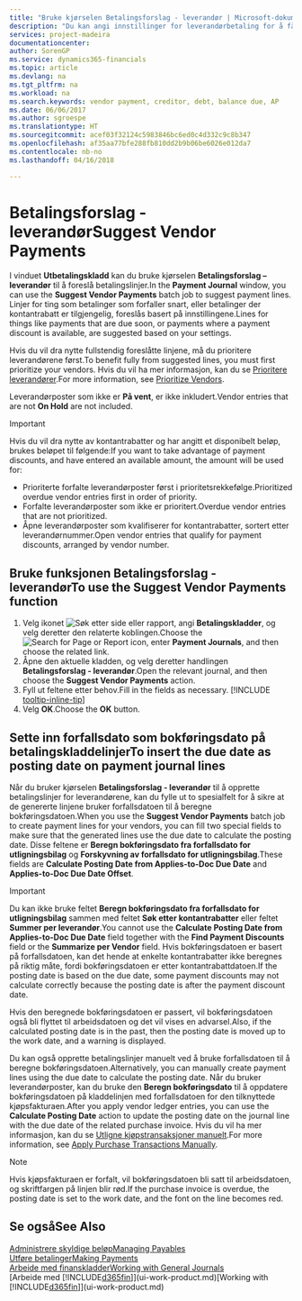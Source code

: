 ```yaml
---
title: "Bruke kjørselen Betalingsforslag - leverandør | Microsoft-dokumentasjon"
description: "Du kan angi innstillinger for leverandørbetaling for å få forslag for betalinger som snart forfaller, eller der en rabatt er tilgjengelig."
services: project-madeira
documentationcenter: 
author: SorenGP
ms.service: dynamics365-financials
ms.topic: article
ms.devlang: na
ms.tgt_pltfrm: na
ms.workload: na
ms.search.keywords: vendor payment, creditor, debt, balance due, AP
ms.date: 06/06/2017
ms.author: sgroespe
ms.translationtype: HT
ms.sourcegitcommit: acef03f32124c5983846bc6ed0c4d332c9c8b347
ms.openlocfilehash: af35aa77bfe288fb810dd2b9b06be6026e012da7
ms.contentlocale: nb-no
ms.lasthandoff: 04/16/2018

---
```

# <a name="suggest-vendor-payments"></a><span data-ttu-id="1ff19-103">Betalingsforslag - leverandør</span><span class="sxs-lookup"><span data-stu-id="1ff19-103">Suggest Vendor Payments</span></span>
<span data-ttu-id="1ff19-104">I vinduet **Utbetalingskladd** kan du bruke kjørselen **Betalingsforslag – leverandør** til å foreslå betalingslinjer.</span><span class="sxs-lookup"><span data-stu-id="1ff19-104">In the **Payment Journal** window, you can use the **Suggest Vendor Payments** batch job to suggest payment lines.</span></span> <span data-ttu-id="1ff19-105">Linjer for ting som betalinger som forfaller snart, eller betalinger der kontantrabatt er tilgjengelig, foreslås basert på innstillingene.</span><span class="sxs-lookup"><span data-stu-id="1ff19-105">Lines for things like payments that are due soon, or payments where a payment discount is available, are suggested based on your settings.</span></span>

<span data-ttu-id="1ff19-106">Hvis du vil dra nytte fullstendig foreslåtte linjene, må du prioritere leverandørene først.</span><span class="sxs-lookup"><span data-stu-id="1ff19-106">To benefit fully from suggested lines, you must first prioritize your vendors.</span></span> <span data-ttu-id="1ff19-107">Hvis du vil ha mer informasjon, kan du se [Prioritere leverandører](purchasing-how-prioritize-vendors.md).</span><span class="sxs-lookup"><span data-stu-id="1ff19-107">For more information, see [Prioritize Vendors](purchasing-how-prioritize-vendors.md).</span></span>  

<span data-ttu-id="1ff19-108">Leverandørposter som ikke er **På vent**, er ikke inkludert.</span><span class="sxs-lookup"><span data-stu-id="1ff19-108">Vendor entries that are not **On Hold** are not included.</span></span>  

> [!IMPORTANT]  
>   <span data-ttu-id="1ff19-109">Hvis du vil dra nytte av kontantrabatter og har angitt et disponibelt beløp, brukes beløpet til følgende:</span><span class="sxs-lookup"><span data-stu-id="1ff19-109">If you want to take advantage of payment discounts, and have entered an available amount, the amount will be used for:</span></span>  

* <span data-ttu-id="1ff19-110">Prioriterte forfalte leverandørposter først i prioritetsrekkefølge.</span><span class="sxs-lookup"><span data-stu-id="1ff19-110">Prioritized overdue vendor entries first in order of priority.</span></span>  
* <span data-ttu-id="1ff19-111">Forfalte leverandørposter som ikke er prioritert.</span><span class="sxs-lookup"><span data-stu-id="1ff19-111">Overdue vendor entries that are not prioritized.</span></span>  
* <span data-ttu-id="1ff19-112">Åpne leverandørposter som kvalifiserer for kontantrabatter, sortert etter leverandørnummer.</span><span class="sxs-lookup"><span data-stu-id="1ff19-112">Open vendor entries that qualify for payment discounts, arranged by vendor number.</span></span>  

## <a name="to-use-the-suggest-vendor-payments-function"></a><span data-ttu-id="1ff19-113">Bruke funksjonen Betalingsforslag - leverandør</span><span class="sxs-lookup"><span data-stu-id="1ff19-113">To use the Suggest Vendor Payments function</span></span>
1. <span data-ttu-id="1ff19-114">Velg ikonet ![Søk etter side eller rapport](media/ui-search/search_small.png "Søk etter side eller rapport"), angi **Betalingskladder**, og velg deretter den relaterte koblingen.</span><span class="sxs-lookup"><span data-stu-id="1ff19-114">Choose the ![Search for Page or Report](media/ui-search/search_small.png "Search for Page or Report icon") icon, enter **Payment Journals**, and then choose the related link.</span></span>  
2. <span data-ttu-id="1ff19-115">Åpne den aktuelle kladden, og velg deretter handlingen **Betalingsforslag - leverandør**.</span><span class="sxs-lookup"><span data-stu-id="1ff19-115">Open the relevant journal, and then choose the **Suggest Vendor Payments** action.</span></span>  
3. <span data-ttu-id="1ff19-116">Fyll ut feltene etter behov.</span><span class="sxs-lookup"><span data-stu-id="1ff19-116">Fill in the fields as necessary.</span></span> [!INCLUDE [tooltip-inline-tip](includes/tooltip-inline-tip_md.md)]  
4. <span data-ttu-id="1ff19-117">Velg **OK**.</span><span class="sxs-lookup"><span data-stu-id="1ff19-117">Choose the **OK** button.</span></span>  

## <a name="to-insert-the-due-date-as-posting-date-on-payment-journal-lines"></a><span data-ttu-id="1ff19-118">Sette inn forfallsdato som bokføringsdato på betalingskladdelinjer</span><span class="sxs-lookup"><span data-stu-id="1ff19-118">To insert the due date as posting date on payment journal lines</span></span>
<span data-ttu-id="1ff19-119">Når du bruker kjørselen **Betalingsforslag - leverandør** til å opprette betalingslinjer for leverandørene, kan du fylle ut to spesialfelt for å sikre at de genererte linjene bruker forfallsdatoen til å beregne bokføringsdatoen.</span><span class="sxs-lookup"><span data-stu-id="1ff19-119">When you use the **Suggest Vendor Payments** batch job to create payment lines for your vendors, you can fill two special fields to make sure that the generated lines use the due date to calculate the posting date.</span></span> <span data-ttu-id="1ff19-120">Disse feltene er **Beregn bokføringsdato fra forfallsdato for utligningsbilag** og **Forskyvning av forfallsdato for utligningsbilag**.</span><span class="sxs-lookup"><span data-stu-id="1ff19-120">These fields are **Calculate Posting Date from Applies-to-Doc Due Date** and **Applies-to-Doc Due Date Offset**.</span></span>  

> [!IMPORTANT]  
>   <span data-ttu-id="1ff19-121">Du kan ikke bruke feltet **Beregn bokføringsdato fra forfallsdato for utligningsbilag** sammen med feltet **Søk etter kontantrabatter** eller feltet **Summer per leverandør**.</span><span class="sxs-lookup"><span data-stu-id="1ff19-121">You cannot use the **Calculate Posting Date from Applies-to-Doc Due Date** field together with the **Find Payment Discounts** field or the **Summarize per Vendor** field.</span></span> <span data-ttu-id="1ff19-122">Hvis bokføringsdatoen er basert på forfallsdatoen, kan det hende at enkelte kontantrabatter ikke beregnes på riktig måte, fordi bokføringsdatoen er etter kontantrabattdatoen.</span><span class="sxs-lookup"><span data-stu-id="1ff19-122">If the posting date is based on the due date, some payment discounts may not calculate correctly because the posting date is after the payment discount date.</span></span>  

<span data-ttu-id="1ff19-123">Hvis den beregnede bokføringsdatoen er passert, vil bokføringsdatoen også bli flyttet til arbeidsdatoen og det vil vises en advarsel.</span><span class="sxs-lookup"><span data-stu-id="1ff19-123">Also, if the calculated posting date is in the past, then the posting date is moved up to the work date, and a warning is displayed.</span></span>  

<span data-ttu-id="1ff19-124">Du kan også opprette betalingslinjer manuelt ved å bruke forfallsdatoen til å beregne bokføringsdatoen.</span><span class="sxs-lookup"><span data-stu-id="1ff19-124">Alternatively, you can manually create payment lines using the due date to calculate the posting date.</span></span> <span data-ttu-id="1ff19-125">Når du bruker leverandørposter, kan du bruke den **Beregn bokføringsdato** til å oppdatere bokføringsdatoen på kladdelinjen med forfallsdatoen for den tilknyttede kjøpsfakturaen.</span><span class="sxs-lookup"><span data-stu-id="1ff19-125">After you apply vendor ledger entries, you can use the **Calculate Posting Date** action to update the posting date on the journal line with the due date of the related purchase invoice.</span></span> <span data-ttu-id="1ff19-126">Hvis du vil ha mer informasjon, kan du se [Utligne kjøpstransaksjoner manuelt](payables-how-apply-purchase-transactions-manually.md).</span><span class="sxs-lookup"><span data-stu-id="1ff19-126">For more information, see [Apply Purchase Transactions Manually](payables-how-apply-purchase-transactions-manually.md).</span></span>  

> [!NOTE]  
>   <span data-ttu-id="1ff19-127">Hvis kjøpsfakturaen er forfalt, vil bokføringsdatoen bli satt til arbeidsdatoen, og skriftfargen på linjen blir rød.</span><span class="sxs-lookup"><span data-stu-id="1ff19-127">If the purchase invoice is overdue, the posting date is set to the work date, and the font on the line becomes red.</span></span>  

## <a name="see-also"></a><span data-ttu-id="1ff19-128">Se også</span><span class="sxs-lookup"><span data-stu-id="1ff19-128">See Also</span></span>
[<span data-ttu-id="1ff19-129">Administrere skyldige beløp</span><span class="sxs-lookup"><span data-stu-id="1ff19-129">Managing Payables</span></span>](payables-manage-payables.md)  
[<span data-ttu-id="1ff19-130">Utføre betalinger</span><span class="sxs-lookup"><span data-stu-id="1ff19-130">Making Payments</span></span>](payables-make-payments.md)  
[<span data-ttu-id="1ff19-131">Arbeide med finanskladder</span><span class="sxs-lookup"><span data-stu-id="1ff19-131">Working with General Journals</span></span>](ui-work-general-journals.md)  
<span data-ttu-id="1ff19-132">[Arbeide med [!INCLUDE[d365fin](includes/d365fin_md.md)]](ui-work-product.md)</span><span class="sxs-lookup"><span data-stu-id="1ff19-132">[Working with [!INCLUDE[d365fin](includes/d365fin_md.md)]](ui-work-product.md)</span></span>  

